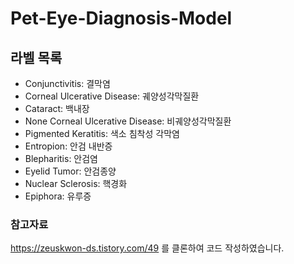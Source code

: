 # Pet-Eye-Diagnosis-Model


## 라벨 목록
- Conjunctivitis: 결막염
- Corneal Ulcerative Disease: 궤양성각막질환
- Cataract: 백내장
- None Corneal Ulcerative Disease: 비궤양성각막질환
- Pigmented Keratitis: 색소 침착성 각막염
- Entropion: 안검 내반증
- Blepharitis: 안검염
- Eyelid Tumor: 안검종양
- Nuclear Sclerosis: 핵경화
- Epiphora: 유루증

### 참고자료
https://zeuskwon-ds.tistory.com/49 를 클론하여 코드 작성하였습니다.
